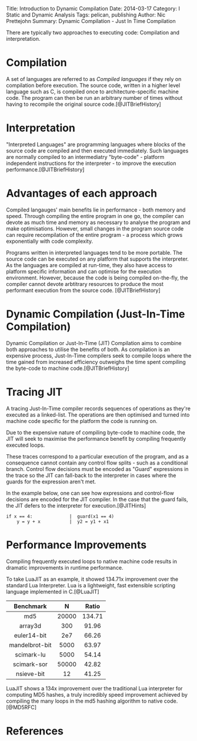 Title: Introduction to Dynamic Compilation
Date: 2014-03-17
Category: I Static and Dynamic Analysis
Tags: pelican, publishing
Author: Nic Prettejohn
Summary: Dynamic Compilation - Just In Time Compilation

There are typically two approaches to executing code: Compilation and 
interpretation.


Compilation
===========
A set of languages are referred to as *Compiled languages* if they rely on
compilation before execution. The source code, written in a higher level
language such as C, is compiled once to architecture-specific machine code.
The program can then be run an arbitrary number of times without having to
recompile the original source code.[@JITBriefHistory]


Interpretation
==============
"Interpreted Languages" are programming languages where blocks of the source
code are compiled and then executed immediately. Such languages are normally
compiled to an intermediatry "byte-code" - platform independent instructions
for the interpreter - to improve the execution performance.[@JITBriefHistory]


Advantages of each approach
===========================
Compiled langauges' main benefits lie in performance - both memory and speed. Through compiling the
entire program in one go, the compiler can devote as much time and memory as necessary to
analyse the program and make optimisations. However, small changes in the
program source code can require recompilation of the entire program - a
process which grows exponentially with code complexity.

Programs written in interpreted languages tend to be more portable. The source
code can be executed on any platform that supports the interpreter. As the
languages are compiled at run-time, they also have access to platform specific
information and can optimise for the execution environment. However, because
the code is being compiled on-the-fly, the compiler cannot devote arbtitrary
resources to produce the most performant execution from the source code.
[@JITBriefHistory]


Dynamic Compilation (Just-In-Time Compilation)
==============================================
Dynamic Compilation or Just-In-Time (JIT) Compilation aims to combine both
approaches to utilise the benefits of both. As compilation is an expensive
process, Just-In-Time compilers seek to compile loops where the time gained
from increased efficiency outweighs the time spent compiling the byte-code to
machine code.[@JITBriefHistory]


Tracing JIT
===========
A tracing Just-In-Time compiler records sequences of operations as they're
executed as a linked-list. The operations are then optimised and turned into
machine code specific for the platform the code is running on.

Due to the expensive nature of compiling byte-code to machine code, the JIT
will seek to maximise the performance benefit by compiling frequently executed
loops.

These traces correspond to a particular execution of the program, and as a
consequence cannot contain any control flow splits - such as a conditional branch. 
Control flow decisions must be encoded as "Guard" expressions in the trace so the JIT can fall-back
to the interpreter in cases where the guards for the expression aren't met.

In the example below, one can see how expressions and control-flow decisions
are encoded for the JIT compiler. In the case that the guard fails, the
JIT defers to the interpreter for execution.[@JITHints]

```
if x == 4:              |  guard(x1 == 4)
    y = y + x           |  y2 = y1 + x1
```


Performance Improvements
========================
Compiling frequently executed loops to native machine code results in dramatic
improvements in runtime performance.

To take LuaJIT as an example, it showed 134.71x improvement over the standard
Lua Interpreter. Lua is a lightweight, fast extensible scripting language 
implemented in C.[@LuaJIT]

| <center>Benchmark</center> | <center>N</center>| <center>Ratio</center>|
|:--------------:|:--------:|:------:|
| md5	         | 20000    | 134.71 |
| array3d	     | 300      | 91.96  |
| euler14-bit    | 2e7	    | 66.26	 |
| mandelbrot-bit | 5000     | 63.97	 |
| scimark-lu	 | 5000     | 54.14	 |
| scimark-sor	 | 50000    | 42.82	 |
| nsieve-bit     |  12      | 41.25	 |

LuaJIT shows a 134x improvement over the traditional Lua interpreter for
computing MD5 hashes, a truly incredibly speed improvement achieved by
compiling the many loops in the md5 hashing algorithm to native code.[@MD5RFC]

References
==========

[@JITBriefHistory "A Brief History of Just-In-Time"]: http://dl.acm.org/citation.cfm?id=857077
[@JITHints "Runtime Feedback in a Meta-Tracing JIT for Efficient Dynamic Languages"]: https://bitbucket.org/pypy/extradoc/raw/extradoc/talk/icooolps2011/jit-hints.pdf
[@LuaJIT "LuaJIT Performance Benchmarks"]: http://luajit.org/performance_x86.html
[@MD5RFC "Request for Comment: The MD5 Message-Digest Algorithm"]: http://tools.ietf.org/html/rfc1321
